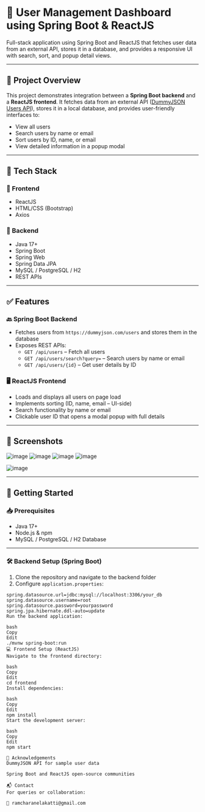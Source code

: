 # 👤 User Management Dashboard using Spring Boot & ReactJS

Full-stack application using Spring Boot and ReactJS that fetches user data from an external API, stores it in a database, and provides a responsive UI with search, sort, and popup detail views.

---

## 🚀 Project Overview

This project demonstrates integration between a **Spring Boot backend** and a **ReactJS frontend**. It fetches data from an external API ([DummyJSON Users API](https://dummyjson.com/users)), stores it in a local database, and provides user-friendly interfaces to:

- View all users
- Search users by name or email
- Sort users by ID, name, or email
- View detailed information in a popup modal

---

## 🧰 Tech Stack

### 🔹 Frontend
- ReactJS
- HTML/CSS (Bootstrap)
- Axios

### 🔸 Backend
- Java 17+
- Spring Boot
- Spring Web
- Spring Data JPA
- MySQL / PostgreSQL / H2
- REST APIs

---

## ✅ Features

### 🔙 Spring Boot Backend
- Fetches users from `https://dummyjson.com/users` and stores them in the database
- Exposes REST APIs:
  - `GET /api/users` – Fetch all users
  - `GET /api/users/search?query=` – Search users by name or email
  - `GET /api/users/{id}` – Get user details by ID

### 🖥️ ReactJS Frontend
- Loads and displays all users on page load
- Implements sorting (ID, name, email – UI-side)
- Search functionality by name or email
- Clickable user ID that opens a modal popup with full details

---

## 📸 Screenshots

![image](https://github.com/user-attachments/assets/55118b0d-ceb4-456f-863f-7d6084bd9c16)
![image](https://github.com/user-attachments/assets/b7404f4e-a0c2-48db-8126-db73f92172c7)
![image](https://github.com/user-attachments/assets/95b17594-0ad4-4748-9164-44c2b23b707d)
![image](https://github.com/user-attachments/assets/8421c61c-ce59-445d-a297-da48f515fd5b)



![image](https://github.com/user-attachments/assets/d6dbce24-8ce7-4365-8a09-dddd8bddfb06)



---

## 🔧 Getting Started

### 📥 Prerequisites

- Java 17+
- Node.js & npm
- MySQL / PostgreSQL / H2 Database

---

### 🛠️ Backend Setup (Spring Boot)

1. Clone the repository and navigate to the backend folder
2. Configure `application.properties`:

```properties
spring.datasource.url=jdbc:mysql://localhost:3306/your_db
spring.datasource.username=root
spring.datasource.password=yourpassword
spring.jpa.hibernate.ddl-auto=update
Run the backend application:

bash
Copy
Edit
./mvnw spring-boot:run
💻 Frontend Setup (ReactJS)
Navigate to the frontend directory:

bash
Copy
Edit
cd frontend
Install dependencies:

bash
Copy
Edit
npm install
Start the development server:

bash
Copy
Edit
npm start

🙌 Acknowledgements
DummyJSON API for sample user data

Spring Boot and ReactJS open-source communities

📬 Contact
For queries or collaboration:

📧 ramcharanelakatti@gmail.com

